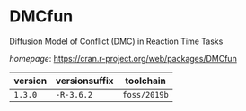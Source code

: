 # DMCfun

Diffusion Model of Conflict (DMC) in Reaction Time Tasks

*homepage*: <https://cran.r-project.org/web/packages/DMCfun>

version | versionsuffix | toolchain
--------|---------------|----------
``1.3.0`` | ``-R-3.6.2`` | ``foss/2019b``
